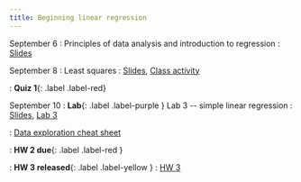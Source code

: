 ```yaml
---
title: Beginning linear regression
---
```


September 6
: Principles of data analysis and introduction to regression
  : [Slides](https://sta112-f21.github.io/slides/lecture_7.html)

September 8
: Least squares
  : [Slides](https://sta112-f21.github.io/slides/lecture_8.html), [Class activity](https://sta112-f21.github.io/class_activities/ca_lecture_8.html)
  
: **Quiz 1**{: .label .label-red}

September 10
: **Lab**{: .label .label-purple } Lab 3 -- simple linear regression
  : [Slides](https://sta112-f21.github.io/slides/lecture_9.html), [Lab 3](https://sta112-f21.github.io/labs/lab_3.html)
  
: [Data exploration cheat sheet](https://sta112-f21.github.io/homework/data_visualization_summary_cheat_sheet.html)

: **HW 2 due**{: .label .label-red }

: **HW 3 released**{: .label .label-yellow }
  : [HW 3](https://sta112-f21.github.io/homework/homework_3.html)
